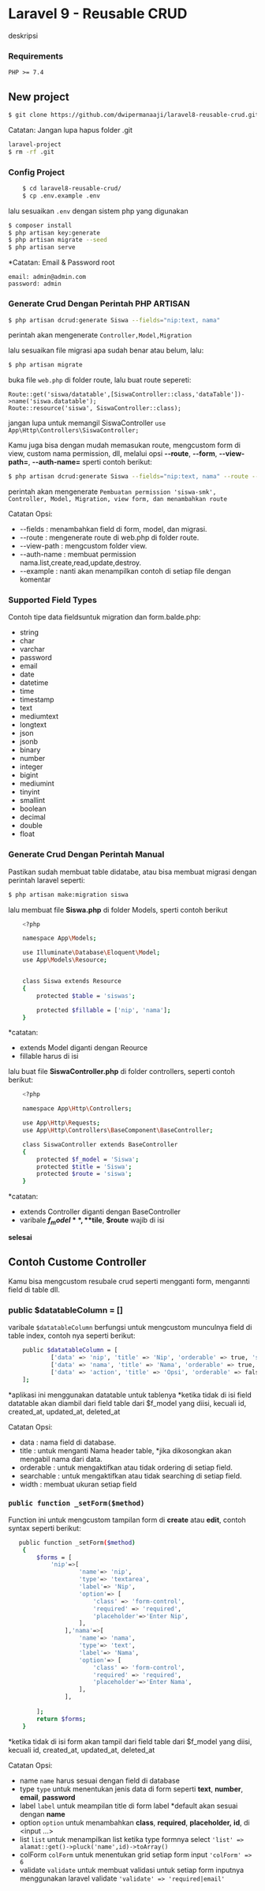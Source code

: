 # Laravel 9 - Reusable CRUD
deskripsi
### Requirements
    PHP >= 7.4
    
## New project
```bash
$ git clone https://github.com/dwipermanaaji/laravel8-reusable-crud.git
```

Catatan: Jangan lupa hapus folder .git 
```bash
laravel-project
$ rm -rf .git
```

### Config Project
```bash 
    $ cd laravel8-reusable-crud/
    $ cp .env.example .env
```
lalu sesuaikan `.env` dengan sistem php yang digunakan

```bash
$ composer install
$ php artisan key:generate
$ php artisan migrate --seed
$ php artisan serve
```

*Catatan: Email & Password root
```
email: admin@admin.com
password: admin
```

### Generate Crud Dengan Perintah PHP ARTISAN
```bash
$ php artisan dcrud:generate Siswa --fields="nip:text, nama"
```
perintah akan mengenerate `Controller,Model,Migration` 

lalu sesuaikan file migrasi apa sudah benar atau belum, lalu:
```bash
$ php artisan migrate
```

buka file `web.php` di folder route, lalu buat route sepereti:
```
Route::get('siswa/datatable',[SiswaController::class,'dataTable'])->name('siswa.datatable');
Route::resource('siswa', SiswaController::class);
```
jangan lupa untuk memangil SiswaController `use App\Http\Controllers\SiswaController;`

Kamu juga bisa dengan mudah memasukan route, mengcustom form di view, custom nama permission, dll, melalui opsi **--route**, **--form**, **--view-path=**, **--auth-name=** sperti contoh berikut:
```bash
$ php artisan dcrud:generate Siswa --fields="nip:text, nama" --route --form --view-path=master --auth-name=siswaSmk
```
perintah akan mengenerate `Pembuatan permission 'siswa-smk', Controller, Model, Migration, view form, dan menambahkan route` 

Catatan Opsi:
- --fields : menambahkan field di form, model, dan migrasi.
- --route : mengenerate route di web.php di folder route.
- --view-path : mengcustom folder view.
- --auth-name : membuat permission nama.list,create,read,update,destroy.
- --example : nanti akan menampilkan contoh di setiap file dengan komentar

### Supported Field Types

Contoh tipe data fieldsuntuk migration dan form.balde.php:

* string
* char
* varchar
* password
* email
* date
* datetime
* time
* timestamp
* text
* mediumtext
* longtext
* json
* jsonb
* binary
* number
* integer
* bigint
* mediumint
* tinyint
* smallint
* boolean
* decimal
* double
* float


### Generate Crud Dengan Perintah Manual
Pastikan sudah membuat table didatabe, atau bisa membuat migrasi dengan perintah laravel seperti:
```bash
$ php artisan make:migration siswa
```

lalu membuat file **Siswa.php** di folder Models, sperti contoh berikut
```bash
    <?php

    namespace App\Models;

    use Illuminate\Database\Eloquent\Model;
    use App\Models\Resource;


    class Siswa extends Resource
    {
        protected $table = 'siswas';

        protected $fillable = ['nip', 'nama'];
    }
```
*catatan:
 - extends Model diganti dengan Reource
 - fillable harus di isi

lalu buat file **SiswaController.php** di folder controllers, seperti contoh berikut:
```bash
    <?php

    namespace App\Http\Controllers;

    use App\Http\Requests;
    use App\Http\Controllers\BaseComponent\BaseController;

    class SiswaController extends BaseController
    {
        protected $f_model = 'Siswa';
        protected $title = 'Siswa';
        protected $route = 'siswa';        
    }

```
*catatan:
 - extends Controller diganti dengan BaseController
 - varibale **$f_model**, **$tile**, **$route** wajib di isi
 
 **selesai**
 
 
 
## Contoh Custome Controller
Kamu bisa mengcustom resubale crud seperti mengganti form, mengannti field di table dll.

### public $datatableColumn = []
varibale `$datatableColumn` berfungsi untuk mengcustom munculnya field di table index, contoh nya seperti berikut:
```bash
    public $datatableColumn = [
      		['data' => 'nip', 'title' => 'Nip', 'orderable' => true, 'searchable' => true],
			['data' => 'nama', 'title' => 'Nama', 'orderable' => true, 'searchable' => true],
			['data' => 'action', 'title' => 'Opsi', 'orderable' => false, 'searchable' => false, 'width' => '130px'],
    ];
```
*aplikasi ini menggunakan datatable untuk tablenya
*ketika tidak di isi field datatable akan diambil dari field table dari $f_model yang diisi, kecuali id, created_at, updated_at, deleted_at

Catatan Opsi:
- data : nama field di database.
- title : untuk menganti Nama header table, *jika dikosongkan akan mengabil nama dari data.
- orderable : untuk mengaktifkan atau tidak ordering di setiap field.
- searchable : untuk mengaktifkan atau tidak searching di setiap field.
- width : membuat ukuran setiap field

### `public function _setForm($method)`
Function ini untuk mengcustom tampilan form di **create** atau **edit**, contoh syntax seperti berikut:
```bash
   public function _setForm($method)
    {
        $forms = [
            'nip'=>[
                    'name'=> 'nip',
                    'type'=> 'textarea',
                    'label'=> 'Nip',
                    'option'=> [
                        'class' => 'form-control',
                        'required' => 'required',
                        'placeholder'=>'Enter Nip',
                    ],
                ],'nama'=>[
                    'name'=> 'nama',
                    'type'=> 'text',
                    'label'=> 'Nama',
                    'option'=> [
                        'class' => 'form-control',
                        'required' => 'required',
                        'placeholder'=>'Enter Nama',
                    ],
                ],
			
        ];
        return $forms;
    }
```
*ketika tidak di isi form akan tampil dari field table dari $f_model yang diisi, kecuali id, created_at, updated_at, deleted_at

Catatan Opsi:
- name
    `name` harus sesuai dengan field di database
- type
    `type` untuk menentukan jenis data di form seperti **text**, **number**, **email**, **password**
- label
    `label` untuk meampilan title di form label *default akan sesuai dengan **name**
- option
    `option` untuk menambahkan **class**, **required**, **placeholder,** **id**, di <input ...>
- list
    `list` untuk menampilkan list ketika type formnya select
    `'list' => alamat::get()->pluck('name',id)->toArray()`
- colForm
    `colForm` untuk menentukan grid setiap form input
    `'colForm' => 6`
- validate
    `validate` untuk membuat validasi untuk setiap form inputnya menggunakan laravel validate
    `'validate' => 'required|email'`
